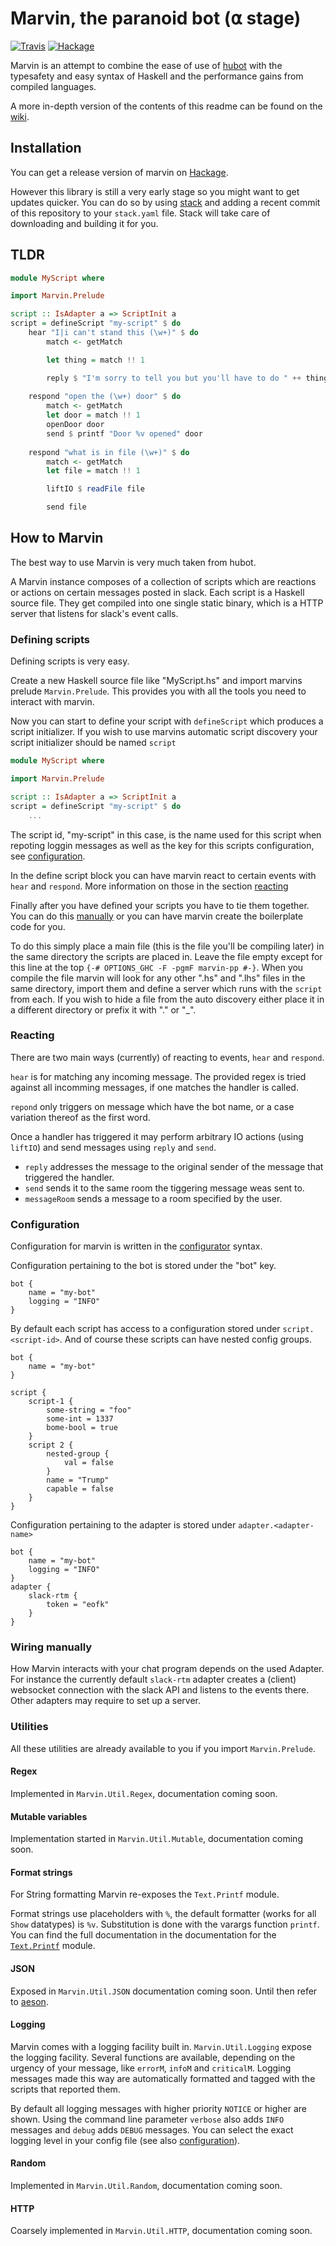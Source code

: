 # Marvin, the paranoid bot (⍺ stage)

[![Travis](https://travis-ci.org/JustusAdam/marvin.svg?branch=master)](https://travis-ci.org/JustusAdam/marvin)
[![Hackage](https://img.shields.io/hackage/v/marvin.svg)](http://hackage.haskell.org/package/marvin)

Marvin is an attempt to combine the ease of use of [hubot](https://hubot.github.com) with the typesafety and easy syntax of Haskell and the performance gains from compiled languages.

A more in-depth version of the contents of this readme can be found on the [wiki](https://github.com/JustusAdam/marvin/wiki).


## Installation

You can get a release version of marvin on [Hackage](https://hackage.haskell.org/package/marvin).

However this library is still a very early stage so you might want to get updates quicker. 
You can do so by using [stack](https://docs.haskellstack.org) and adding a recent commit of this repository to your `stack.yaml` file.
Stack will take care of downloading and building it for you.


## TLDR

```Haskell
module MyScript where

import Marvin.Prelude

script :: IsAdapter a => ScriptInit a
script = defineScript "my-script" $ do
    hear "I|i can't stand this (\w+)" $ do
        match <- getMatch

        let thing = match !! 1

        reply $ "I'm sorry to tell you but you'll have to do " ++ thing
    
    respond "open the (\w+) door" $ do
        match <- getMatch
        let door = match !! 1
        openDoor door
        send $ printf "Door %v opened" door
    
    respond "what is in file (\w+)" $ do
        match <- getMatch 
        let file = match !! 1

        liftIO $ readFile file

        send file
```

## How to Marvin

The best way to use Marvin is very much taken from hubot.

A Marvin instance composes of a collection of scripts which are reactions or actions on certain messages posted in slack.
Each script is a Haskell source file. 
They get compiled into one single static binary, which is a HTTP server that listens for slack's event calls.

### Defining scripts

Defining scripts is very easy.

Create a new Haskell source file like "MyScript.hs" and import marvins prelude `Marvin.Prelude`.
This provides you with all the tools you need to interact with marvin.

Now you can start to define your script with `defineScript` which produces a script initializer.
If you wish to use marvins automatic script discovery your script initializer should be named `script`  

```Haskell
module MyScript where

import Marvin.Prelude

script :: IsAdapter a => ScriptInit a
script = defineScript "my-script" $ do
    ...
```

The script id, "my-script" in this case, is the name used for this script when repoting loggin messages as well as the key for this scripts configuration, see [configuration](#configuration).

In the define script block you can have marvin react to certain events with `hear` and `respond`.
More information on those in the section [reacting](#reacting)

Finally after you have defined your scripts you have to tie them together.
You can do this [manually](#wiring-manually) or you can have marvin create the boilerplate code for you.

To do this simply place a main file (this is the file you'll be compiling later) in the same directory the scripts are placed in.
Leave the file empty except for this line at the top `{-# OPTIONS_GHC -F -pgmF marvin-pp #-}`.
When you compile the file marvin will look for any other ".hs" and ".lhs" files in the same directory, import them and define a server which runs with the `script` from each.
If you wish to hide a file from the auto discovery either place it in a different directory or prefix it with "." or "_".

### Reacting

There are two main ways (currently) of reacting to events, `hear` and `respond`.

`hear` is for matching any incoming message. The provided regex is tried against all incomming messages, if one matches the handler is called.

`repond` only triggers on message which have the bot name, or a case variation thereof as the first word.


Once a handler has triggered it may perform arbitrary IO actions (using `liftIO`) and send messages using `reply` and `send`.

- `reply` addresses the message to the original sender of the message that triggered the handler.
- `send` sends it to the same room the tiggering message weas sent to.
- `messageRoom` sends a message to a room specified by the user.

### Configuration

Configuration for marvin is written in the [configurator](https://hackage.haskell.com/package/configurator) syntax.

Configuration pertaining to the bot is stored under the "bot" key.

```
bot {
    name = "my-bot"
    logging = "INFO"
}
```

By default each script has access to a configuration stored under `script.<script-id>`.
And of course these scripts can have nested config groups.

```
bot {
    name = "my-bot"
}

script {
    script-1 {
        some-string = "foo"
        some-int = 1337
        bome-bool = true
    }
    script 2 {
        nested-group {
            val = false
        }
        name = "Trump"
        capable = false
    }
}
```

Configuration pertaining to the adapter is stored under `adapter.<adapter-name>`

```
bot {
    name = "my-bot"
    logging = "INFO"
}
adapter {
    slack-rtm {
        token = "eofk"
    }
}
``` 

### Wiring manually

How Marvin interacts with your chat program depends on the used Adapter.
For instance the currently default `slack-rtm` adapter creates a (client) websocket connection with the slack API and listens to the events there.
Other adapters may require to set up a server. 

### Utilities

All these utilities are already available to you if you import `Marvin.Prelude`.

#### Regex

Implemented in `Marvin.Util.Regex`, documentation coming soon.

#### Mutable variables

Implementation started in `Marvin.Util.Mutable`, documentation coming soon.

#### Format strings

For String formatting Marvin re-exposes the `Text.Printf` module.  

Format strings use placeholders with `%`, the default formatter (works for all `Show` datatypes) is `%v`.
Substitution is done with the varargs function `printf`.
You can find the full documentation in the documentation for the [`Text.Printf`](https://www.stackage.org/haddock/lts-7.12/base-4.9.0.0/Text-Printf.html#v:printf) module.

#### JSON

Exposed in `Marvin.Util.JSON` documentation coming soon. Until then refer to [aeson](https://hackage.haskell.org/package/aeson).

#### Logging

Marvin comes with a logging facility built in. 
`Marvin.Util.Logging` expose the logging facility. 
Several functions are available, depending on the urgency of your message, like `errorM`, `infoM` and `criticalM`.
Logging messages made this way are automatically formatted and tagged with the scripts that reported them.

By default all logging messages with higher priority `NOTICE` or higher are shown. 
Using the command line parameter `verbose` also adds `INFO` messages and `debug` adds `DEBUG` messages.
You can select the exact logging level in your config file (see also [configuration](#configuration)).
 

#### Random

Implemented in `Marvin.Util.Random`, documentation coming soon.

#### HTTP

Coarsely implemented in `Marvin.Util.HTTP`, documentation coming soon.